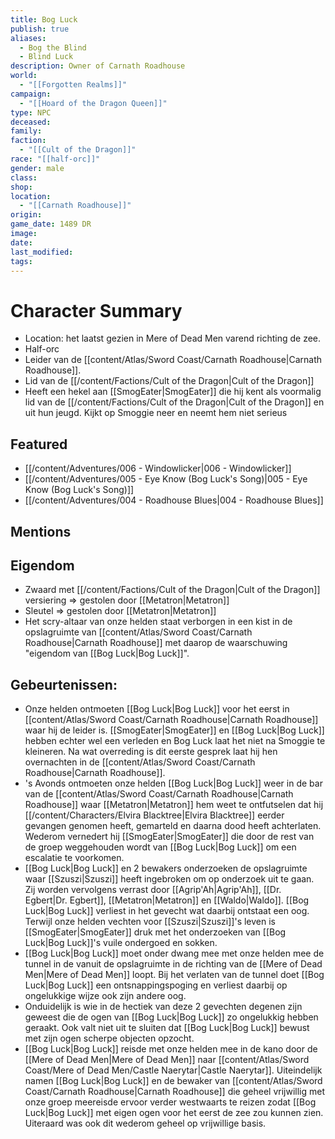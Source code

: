 ```yaml
---
title: Bog Luck
publish: true
aliases:
  - Bog the Blind
  - Blind Luck
description: Owner of Carnath Roadhouse
world:
  - "[[Forgotten Realms]]"
campaign:
  - "[[Hoard of the Dragon Queen]]"
type: NPC
deceased: 
family: 
faction:
  - "[[Cult of the Dragon]]"
race: "[[half-orc]]"
gender: male
class: 
shop: 
location:
  - "[[Carnath Roadhouse]]"
origin: 
game_date: 1489 DR
image: 
date: 
last_modified: 
tags: 
---
```

# Character Summary
- Location: het laatst gezien in Mere of Dead Men varend richting de zee.
- Half-orc
- Leider van de [[content/Atlas/Sword Coast/Carnath Roadhouse|Carnath Roadhouse]]. 
- Lid van de [[/content/Factions/Cult of the Dragon|Cult of the Dragon]]
- Heeft een hekel aan [[SmogEater|SmogEater]] die hij kent als voormalig lid van de [[/content/Factions/Cult of the Dragon|Cult of the Dragon]] en uit hun jeugd. Kijkt op Smoggie neer en neemt hem niet serieus
## Featured
- [[/content/Adventures/006 - Windowlicker|006 - Windowlicker]]
- [[/content/Adventures/005 - Eye Know (Bog Luck's Song)|005 - Eye Know (Bog Luck's Song)]]
- [[/content/Adventures/004 - Roadhouse Blues|004 - Roadhouse Blues]]

## Mentions

## Eigendom
- Zwaard met [[/content/Factions/Cult of the Dragon|Cult of the Dragon]] versiering => gestolen door [[Metatron|Metatron]]
- Sleutel => gestolen door [[Metatron|Metatron]]
- Het scry-altaar van onze helden staat verborgen in een kist in de opslagruimte van [[content/Atlas/Sword Coast/Carnath Roadhouse|Carnath Roadhouse]] met daarop de waarschuwing "eigendom van [[Bog Luck|Bog Luck]]".

## Gebeurtenissen:
- Onze helden ontmoeten [[Bog Luck|Bog Luck]] voor het eerst in [[content/Atlas/Sword Coast/Carnath Roadhouse|Carnath Roadhouse]] waar hij de leider is. [[SmogEater|SmogEater]] en [[Bog Luck|Bog Luck]] hebben echter wel een verleden en Bog Luck laat het niet na Smoggie te kleineren. Na wat overreding is dit eerste gesprek laat hij hen overnachten in de [[content/Atlas/Sword Coast/Carnath Roadhouse|Carnath Roadhouse]].
- 's Avonds ontmoeten onze helden [[Bog Luck|Bog Luck]] weer in de bar van de [[content/Atlas/Sword Coast/Carnath Roadhouse|Carnath Roadhouse]] waar [[Metatron|Metatron]] hem weet te ontfutselen dat hij [[/content/Characters/Elvira Blacktree|Elvira Blacktree]] eerder gevangen genomen heeft, gemarteld en daarna dood heeft achterlaten. Wederom vernedert hij [[SmogEater|SmogEater]] die door de rest van de groep weggehouden wordt van [[Bog Luck|Bog Luck]] om een escalatie te voorkomen.
- [[Bog Luck|Bog Luck]] en 2 bewakers onderzoeken de opslagruimte waar [[Szuszi|Szuszi]] heeft ingebroken om op onderzoek uit te gaan. Zij worden vervolgens verrast door [[Agrip'Ah|Agrip'Ah]], [[Dr. Egbert|Dr. Egbert]], [[Metatron|Metatron]] en [[Waldo|Waldo]]. [[Bog Luck|Bog Luck]] verliest in het gevecht wat daarbij ontstaat een oog. Terwijl onze helden vechten voor [[Szuszi|Szuszi]]'s leven is [[SmogEater|SmogEater]] druk met het onderzoeken van [[Bog Luck|Bog Luck]]'s vuile ondergoed en sokken. 
- [[Bog Luck|Bog Luck]] moet onder dwang mee met onze helden mee de tunnel in de vanuit de opslagruimte in de richting van de [[Mere of Dead Men|Mere of Dead Men]] loopt. Bij het verlaten van de tunnel doet [[Bog Luck|Bog Luck]] een ontsnappingspoging en verliest daarbij op ongelukkige wijze ook zijn andere oog.
- Onduidelijk is wie in de hectiek van deze 2 gevechten degenen zijn geweest die de ogen van [[Bog Luck|Bog Luck]] zo ongelukkig hebben geraakt. Ook valt niet uit te sluiten dat [[Bog Luck|Bog Luck]] bewust met zijn ogen scherpe objecten opzocht. 
- [[Bog Luck|Bog Luck]] reisde met onze helden mee in de kano door de [[Mere of Dead Men|Mere of Dead Men]] naar [[content/Atlas/Sword Coast/Mere of Dead Men/Castle Naerytar|Castle Naerytar]]. Uiteindelijk namen [[Bog Luck|Bog Luck]] en de bewaker van [[content/Atlas/Sword Coast/Carnath Roadhouse|Carnath Roadhouse]] die geheel vrijwillig met onze groep meereisde ervoor verder westwaarts te reizen zodat [[Bog Luck|Bog Luck]] met eigen ogen voor het eerst de zee zou kunnen zien. Uiteraard was ook dit wederom geheel op vrijwillige basis.


